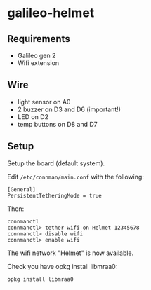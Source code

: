 galileo-helmet
==============

Requirements
------------

- Galileo gen 2
- Wifi extension

Wire
----

- light sensor on A0
- 2 buzzer on D3 and D6 (important!)
- LED on D2
- temp buttons on D8 and D7

Setup
-----

Setup the board (default system).

Edit `/etc/connman/main.conf` with the following:

    [General]
    PersistentTetheringMode = true

Then:

    connmanctl
    connmanctl> tether wifi on Helmet 12345678
    connmanctl> disable wifi
    connmanctl> enable wifi

The wifi network "Helmet" is now available.

Check you have opkg install libmraa0:

    opkg install libmraa0
